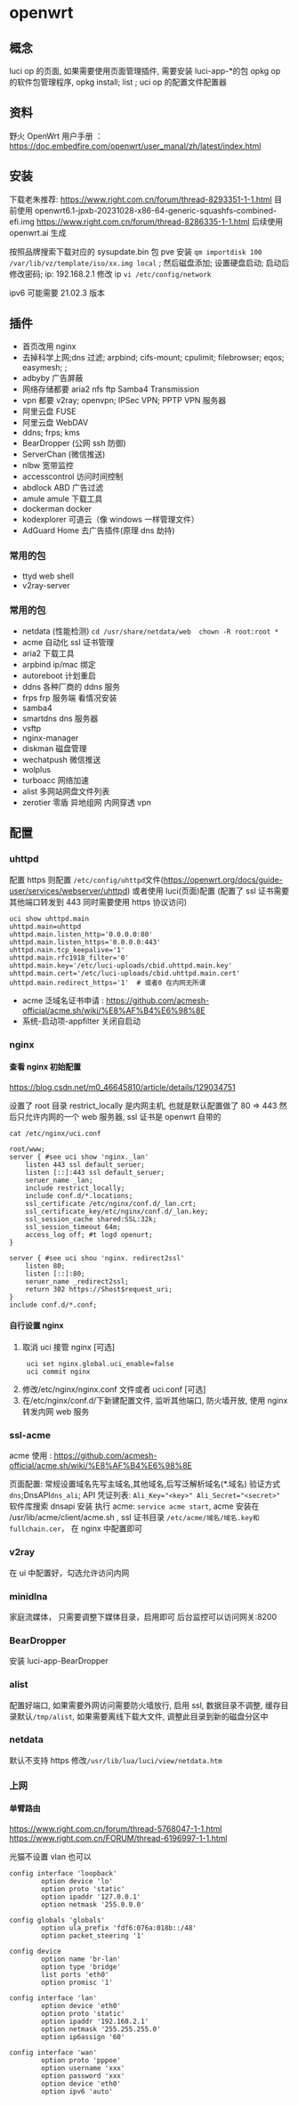 # openwrt

## 概念

luci op 的页面, 如果需要使用页面管理插件, 需要安装 luci-app-\*的包
opkg op 的软件包管理程序, opkg install; list ;
uci op 的配置文件配置器

## 资料

野火 OpenWrt 用户手册 ： https://doc.embedfire.com/openwrt/user_manal/zh/latest/index.html

## 安装

下载老朱推荐: https://www.right.com.cn/forum/thread-8293351-1-1.html
目前使用 openwrt6.1-jpxb-20231028-x86-64-generic-squashfs-combined-efi.img https://www.right.com.cn/forum/thread-8286335-1-1.html
后续使用 openwrt.ai 生成

按照品牌搜索下载对应的 sysupdate.bin 包
pve 安装 `qm importdisk 100 /var/lib/vz/template/iso/xx.img local` ; 然后磁盘添加; 设置硬盘启动; 启动后修改密码; ip: 192.168.2.1 修改 ip `vi /etc/config/network`

ipv6 可能需要 21.02.3 版本

## 插件

- 首页改用 nginx
- 去掉科学上网;dns 过滤; arpbind; cifs-mount; cpulimit; filebrowser; eqos; easymesh; ;
- adbyby 广告屏蔽
- 网络存储都要 aria2 nfs ftp Samba4 Transmission
- vpn 都要 v2ray; openvpn; IPSec VPN; PPTP VPN 服务器
- 阿里云盘 FUSE
- 阿里云盘 WebDAV
- ddns; frps; kms
- BearDropper (公网 ssh 防御)
- ServerChan (微信推送)
- nlbw 宽带监控
- accesscontrol 访问时间控制
- abdlock ABD 广告过滤
- amule amule 下载工具
- dockerman docker
- kodexplorer 可道云（像 windows 一样管理文件）
- AdGuard Home 去广告插件(原理 dns 劫持)

### 常用的包

- ttyd web shell
- v2ray-server

### 常用的包

- netdata (性能检测) `cd /usr/share/netdata/web  chown -R root:root *`
- acme 自动化 ssl 证书管理
- aria2 下载工具
- arpbind ip/mac 绑定
- autoreboot 计划重启
- ddns 各种厂商的 ddns 服务
- frps frp 服务端 看情况安装
- samba4
- smartdns dns 服务器
- vsftp
- nginx-manager
- diskman 磁盘管理
- wechatpush 微信推送
- wolplus
- turboacc 网络加速
- alist 多网站网盘文件列表
- zerotier 零盾 异地组网 内网穿透 vpn

## 配置

### uhttpd

配置 https 则配置 `/etc/config/uhttpd`文件(https://openwrt.org/docs/guide-user/services/webserver/uhttpd)
或者使用 luci(页面)配置 (配置了 ssl 证书需要其他端口转发到 443 同时需要使用 https 协议访问)

```shell
uci show uhttpd.main
uhttpd.main=uhttpd
uhttpd.main.listen_http='0.0.0.0:80'
uhttpd.main.listen_https='0.0.0.0:443'
uhttpd.nain.tcp_keepalive='1'
uhttpd.main.rfc1918_filter='0'
uhttpd.main.key='/etc/luci-uploads/cbid.uhttpd.main.key'
uhttpd.main.cert='/etc/luci-uploads/cbid.uhttpd.main.cert'
uhttpd.main.redirect_https='1'  # 或者0 在内网无所谓
```

- acme 泛域名证书申请 : https://github.com/acmesh-official/acme.sh/wiki/%E8%AF%B4%E6%98%8E
- 系统-启动项-appfilter 关闭自启动

### nginx

#### 查看 nginx 初始配置

https://blog.csdn.net/m0_46645810/article/details/129034751

设置了 root 目录 restrict_locally 是内网主机, 也就是默认配置做了 80 => 443 然后只允许内网的一个 web 服务器, ssl 证书是 openwrt 自带的

```shell
cat /etc/nginx/uci.conf

root/www;
server { #see uci show 'nginx._lan'
    listen 443 ssl default_seruer;
    listen [::]:443 ssl default_seruer;
    seruer_name _lan;
    include restrict_locally;
    include conf.d/*.locations;
    ssl_certificate /etc/nginx/conf.d/_lan.crt;
    ssl_certificate_key/etc/nginx/conf.d/_lan.key;
    ssl_session_cache shared:SSL:32k;
    ssl_session_timeout 64m;
    access_log off; #t logd openurt;
}

server { #see uci shou 'nginx. redirect2ssl'
    listen 80;
    listen [::]:80;
    seruer_name _redirect2ssl;
    return 302 https://Shost$request_uri;
}
include conf.d/*.conf;
```

#### 自行设置 nginx

1. 取消 uci 接管 nginx [可选]
   ```shell
    uci set nginx.global.uci_enable=false
    uci commit nginx
   ```
2. 修改/etc/nginx/nginx.conf 文件或者 uci.conf [可选]
3. 在/etc/nginx/conf.d/下新建配置文件, 监听其他端口, 防火墙开放, 使用 nginx 转发内网 web 服务

### ssl-acme

acme 使用 : https://github.com/acmesh-official/acme.sh/wiki/%E8%AF%B4%E6%98%8E

页面配置: 常规设置域名先写主域名,其他域名,后写泛解析域名(\*.域名) 验证方式`dns`;DnsAPI`dns_ali`; API 凭证列表: `Ali_Key="<key>" Ali_Secret="<secret>"`
软件库搜索 dnsapi 安装
执行 acme: `service acme start`, acme 安装在 /usr/lib/acme/client/acme.sh ,
ssl 证书目录 `/etc/acme/域名/域名.key和fullchain.cer`， 在 nginx 中配置即可

### v2ray

在 ui 中配置好，勾选允许访问内网

### minidlna

家庭流媒体， 只需要调整下媒体目录，启用即可 后台监控可以访问网关:8200

### BearDropper

安装 luci-app-BearDropper

### alist

配置好端口, 如果需要外网访问需要防火墙放行, 启用 ssl, 数据目录不调整, 缓存目录默认`/tmp/alist`, 如果需要离线下载大文件, 调整此目录到新的磁盘分区中

### netdata

默认不支持 https 修改`/usr/lib/lua/luci/view/netdata.htm`

### 上网

#### 单臂路由

https://www.right.com.cn/forum/thread-5768047-1-1.html
https://www.right.com.cn/FORUM/thread-6196997-1-1.html

光猫不设置 vlan 也可以

```shell
config interface 'loopback'
        option device 'lo'
        option proto 'static'
        option ipaddr '127.0.0.1'
        option netmask '255.0.0.0'

config globals 'globals'
        option ula_prefix 'fdf6:076a:018b::/48'
        option packet_steering '1'

config device
        option name 'br-lan'
        option type 'bridge'
        list ports 'eth0'
        option promisc '1'

config interface 'lan'
        option device 'eth0'
        option proto 'static'
        option ipaddr '192.168.2.1'
        option netmask '255.255.255.0'
        option ip6assign '60'

config interface 'wan'
        option proto 'pppoe'
        option username 'xxx'
        option password 'xxx'
        option device 'eth0'
        option ipv6 'auto'

```
